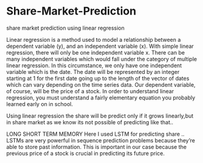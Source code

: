 # Share-Market-Prediction
share market prediction using linear regression

Linear regression is a method used to model a  relationship between a dependent variable (y), and an independent variable (x). With simple linear regression, there will only be one independent variable x. There can be many independent variables which would fall under the category of multiple linear regression. In this circumstance, we only have one independent variable which is the date. The date will be represented by an integer starting at 1 for the first date going up to the length of the vector of dates which can vary depending on the time series data. Our dependent variable, of course, will be the price of a stock. In order to understand linear regression, you must understand a fairly elementary equation you probably learned early on in school.

Using linear regression the share will be predict only if it grows linearly,but in share market as we know its not possible of predicting like that..

LONG SHORT TERM MEMORY
Here I used LSTM for predicting share ..
LSTMs are very powerful in sequence prediction problems because they’re able to store past information. 
This is important in our case because the previous price of a stock is crucial in predicting its future price.
